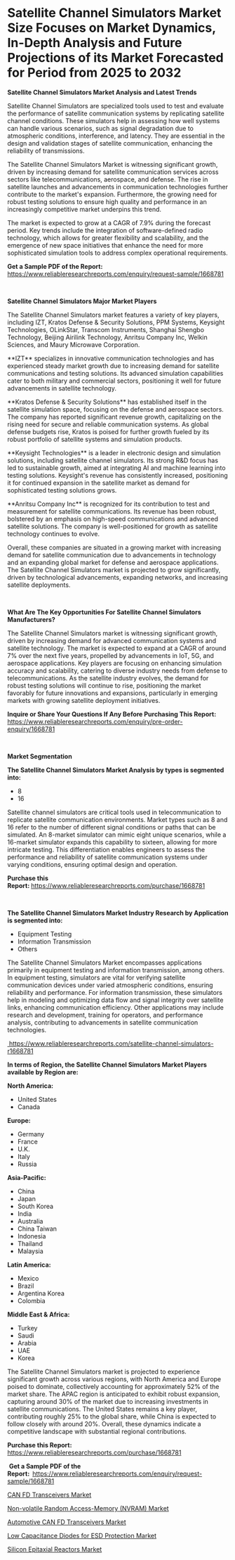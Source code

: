 <p><h1>Satellite Channel Simulators Market Size Focuses on Market Dynamics, In-Depth Analysis and Future Projections of its Market Forecasted for Period from 2025 to 2032</h1></p><p><strong>Satellite Channel Simulators Market Analysis and Latest Trends</strong></p>
<p><p>Satellite Channel Simulators are specialized tools used to test and evaluate the performance of satellite communication systems by replicating satellite channel conditions. These simulators help in assessing how well systems can handle various scenarios, such as signal degradation due to atmospheric conditions, interference, and latency. They are essential in the design and validation stages of satellite communication, enhancing the reliability of transmissions.</p><p>The Satellite Channel Simulators Market is witnessing significant growth, driven by increasing demand for satellite communication services across sectors like telecommunications, aerospace, and defense. The rise in satellite launches and advancements in communication technologies further contribute to the market's expansion. Furthermore, the growing need for robust testing solutions to ensure high quality and performance in an increasingly competitive market underpins this trend.</p><p>The market is expected to grow at a CAGR of 7.9% during the forecast period. Key trends include the integration of software-defined radio technology, which allows for greater flexibility and scalability, and the emergence of new space initiatives that enhance the need for more sophisticated simulation tools to address complex operational requirements.</p></p>
<p><strong>Get a Sample PDF of the Report:&nbsp;</strong> <a href="https://www.reliableresearchreports.com/enquiry/request-sample/1668781?utm_campaign=102&utm_medium=2&utm_source=Github&utm_content=ia&utm_term=07042025&utm_id=satellite-channel-simulators">https://www.reliableresearchreports.com/enquiry/request-sample/1668781</a></p>
<p>&nbsp;</p>
<p><strong>Satellite Channel Simulators Major Market Players</strong></p>
<p><p>The Satellite Channel Simulators market features a variety of key players, including IZT, Kratos Defense & Security Solutions, PPM Systems, Keysight Technologies, OLinkStar, Transcom Instruments, Shanghai Shengbo Technology, Beijing Airilink Technology, Anritsu Company Inc, Welkin Sciences, and Maury Microwave Corporation. </p><p>**IZT** specializes in innovative communication technologies and has experienced steady market growth due to increasing demand for satellite communications and testing solutions. Its advanced simulation capabilities cater to both military and commercial sectors, positioning it well for future advancements in satellite technology.</p><p>**Kratos Defense & Security Solutions** has established itself in the satellite simulation space, focusing on the defense and aerospace sectors. The company has reported significant revenue growth, capitalizing on the rising need for secure and reliable communication systems. As global defense budgets rise, Kratos is poised for further growth fueled by its robust portfolio of satellite systems and simulation products.</p><p>**Keysight Technologies** is a leader in electronic design and simulation solutions, including satellite channel simulators. Its strong R&D focus has led to sustainable growth, aimed at integrating AI and machine learning into testing solutions. Keysight's revenue has consistently increased, positioning it for continued expansion in the satellite market as demand for sophisticated testing solutions grows.</p><p>**Anritsu Company Inc** is recognized for its contribution to test and measurement for satellite communications. Its revenue has been robust, bolstered by an emphasis on high-speed communications and advanced satellite solutions. The company is well-positioned for growth as satellite technology continues to evolve.</p><p>Overall, these companies are situated in a growing market with increasing demand for satellite communication due to advancements in technology and an expanding global market for defense and aerospace applications. The Satellite Channel Simulators market is projected to grow significantly, driven by technological advancements, expanding networks, and increasing satellite deployments.</p></p>
<p>&nbsp;</p>
<p><strong>What Are The Key Opportunities For Satellite Channel Simulators Manufacturers?</strong></p>
<p><p>The Satellite Channel Simulators market is witnessing significant growth, driven by increasing demand for advanced communication systems and satellite technology. The market is expected to expand at a CAGR of around 7% over the next five years, propelled by advancements in IoT, 5G, and aerospace applications. Key players are focusing on enhancing simulation accuracy and scalability, catering to diverse industry needs from defense to telecommunications. As the satellite industry evolves, the demand for robust testing solutions will continue to rise, positioning the market favorably for future innovations and expansions, particularly in emerging markets with growing satellite deployment initiatives.</p></p>
<p><strong>Inquire or Share Your Questions If Any Before Purchasing This Report:</strong> <a href="https://www.reliableresearchreports.com/enquiry/pre-order-enquiry/1668781?utm_campaign=102&utm_medium=2&utm_source=Github&utm_content=ia&utm_term=07042025&utm_id=satellite-channel-simulators">https://www.reliableresearchreports.com/enquiry/pre-order-enquiry/1668781</a></p>
<p>&nbsp;</p>
<p><strong>Market Segmentation</strong></p>
<p><strong>The Satellite Channel Simulators Market Analysis by types is segmented into:</strong></p>
<p><ul><li>8</li><li>16</li></ul></p>
<p><p>Satellite channel simulators are critical tools used in telecommunication to replicate satellite communication environments. Market types such as 8 and 16 refer to the number of different signal conditions or paths that can be simulated. An 8-market simulator can mimic eight unique scenarios, while a 16-market simulator expands this capability to sixteen, allowing for more intricate testing. This differentiation enables engineers to assess the performance and reliability of satellite communication systems under varying conditions, ensuring optimal design and operation.</p></p>
<p><strong>Purchase this Report:&nbsp;</strong><a href="https://www.reliableresearchreports.com/purchase/1668781?utm_campaign=102&utm_medium=2&utm_source=Github&utm_content=ia&utm_term=07042025&utm_id=satellite-channel-simulators">https://www.reliableresearchreports.com/purchase/1668781</a></p>
<p>&nbsp;</p>
<p><strong>The Satellite Channel Simulators Market Industry Research by Application is segmented into:</strong></p>
<p><ul><li>Equipment Testing</li><li>Information Transmission</li><li>Others</li></ul></p>
<p><p>The Satellite Channel Simulators Market encompasses applications primarily in equipment testing and information transmission, among others. In equipment testing, simulators are vital for verifying satellite communication devices under varied atmospheric conditions, ensuring reliability and performance. For information transmission, these simulators help in modeling and optimizing data flow and signal integrity over satellite links, enhancing communication efficiency. Other applications may include research and development, training for operators, and performance analysis, contributing to advancements in satellite communication technologies.</p></p>
<p><a href="https://www.reliableresearchreports.com/satellite-channel-simulators-r1668781?utm_campaign=102&utm_medium=2&utm_source=Github&utm_content=ia&utm_term=07042025&utm_id=satellite-channel-simulators">&nbsp;https://www.reliableresearchreports.com/satellite-channel-simulators-r1668781</a></p>
<p><strong>In terms of Region, the Satellite Channel Simulators Market Players available by Region are:</strong></p>
<p>
    <p> <strong> North America: </strong>
        <ul>
            <li>United States</li>
            <li>Canada</li>
        </ul>
        </p> 
    <p> <strong> Europe: </strong>
        <ul>
            <li>Germany</li>
            <li>France</li>
            <li>U.K.</li>
            <li>Italy</li>
            <li>Russia</li>
        </ul>
        </p> 
    <p> <strong> Asia-Pacific: </strong>
        <ul>
            <li>China</li>
            <li>Japan</li>
            <li>South Korea</li>
            <li>India</li>
            <li>Australia</li>
            <li>China Taiwan</li>
            <li>Indonesia</li>
            <li>Thailand</li>
            <li>Malaysia</li>
        </ul>
        </p> 
    <p> <strong> Latin America: </strong>
        <ul>
            <li>Mexico</li>
            <li>Brazil</li>
            <li>Argentina Korea</li>
            <li>Colombia</li>
        </ul>
        </p> 
    <p> <strong> Middle East & Africa: </strong>
        <ul>
            <li>Turkey</li>
            <li>Saudi</li>
            <li>Arabia</li>
            <li>UAE</li>
            <li>Korea</li>
        </ul>
    </p>
    </p>
<p><p>The Satellite Channel Simulators market is projected to experience significant growth across various regions, with North America and Europe poised to dominate, collectively accounting for approximately 52% of the market share. The APAC region is anticipated to exhibit robust expansion, capturing around 30% of the market due to increasing investments in satellite communications. The United States remains a key player, contributing roughly 25% to the global share, while China is expected to follow closely with around 20%. Overall, these dynamics indicate a competitive landscape with substantial regional contributions.</p></p>
<p><strong>Purchase this Report: </strong><a href="https://www.reliableresearchreports.com/purchase/1668781?utm_campaign=102&utm_medium=2&utm_source=Github&utm_content=ia&utm_term=07042025&utm_id=satellite-channel-simulators">https://www.reliableresearchreports.com/purchase/1668781</a></p>
<p>&nbsp;<strong>Get a Sample PDF of the Report:&nbsp;&nbsp;</strong><a href="https://www.reliableresearchreports.com/enquiry/request-sample/1668781?utm_campaign=102&utm_medium=2&utm_source=Github&utm_content=ia&utm_term=07042025&utm_id=satellite-channel-simulators">https://www.reliableresearchreports.com/enquiry/request-sample/1668781</a></p>
<p><strong></strong></p>
<p><p><a href="https://github.com/ludongfomban/Market-Research-Report-List-1/blob/main/can-fd-transceivers-market.md?utm_campaign=102&utm_medium=2&utm_source=Github&utm_content=ia&utm_term=07042025&utm_id=satellite-channel-simulators">CAN FD Transceivers Market</a></p><p><a href="https://github.com/giardafshaxb/Market-Research-Report-List-1/blob/main/non-volatile-random-access-memory-nvram-market.md?utm_campaign=102&utm_medium=2&utm_source=Github&utm_content=ia&utm_term=07042025&utm_id=satellite-channel-simulators">Non-volatile Random Access-Memory (NVRAM) Market</a></p><p><a href="https://github.com/kimanyuzuga/Market-Research-Report-List-1/blob/main/automotive-can-fd-transceivers-market.md?utm_campaign=102&utm_medium=2&utm_source=Github&utm_content=ia&utm_term=07042025&utm_id=satellite-channel-simulators">Automotive CAN FD Transceivers Market</a></p><p><a href="https://github.com/naulasulakr0/Market-Research-Report-List-1/blob/main/low-capacitance-diodes-for-esd-protection-market.md?utm_campaign=102&utm_medium=2&utm_source=Github&utm_content=ia&utm_term=07042025&utm_id=satellite-channel-simulators">Low Capacitance Diodes for ESD Protection Market</a></p><p><a href="https://github.com/lalkobrinarb/Market-Research-Report-List-1/blob/main/silicon-epitaxial-reactors-market.md?utm_campaign=102&utm_medium=2&utm_source=Github&utm_content=ia&utm_term=07042025&utm_id=satellite-channel-simulators">Silicon Epitaxial Reactors Market</a></p></p>